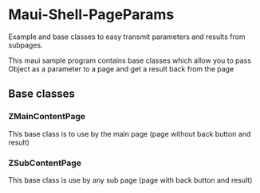 # Maui-Shell-PageParams
Example and base classes to easy transmit parameters and results from subpages.

This maui sample program contains base classes which allow you to pass Object as a parameter to a page and get a result back from the page

## Base classes
### ZMainContentPage
This base class is to use by the main page (page without back button and result)
### ZSubContentPage
This base class is use by any sub page (page with back button and result)


